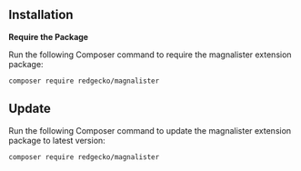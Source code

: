 ## Installation

 **Require the Package**

Run the following Composer command to require the magnalister extension package:

```shell
composer require redgecko/magnalister
```

## Update

Run the following Composer command to update the magnalister extension package to latest version:

```shell
composer require redgecko/magnalister
```
